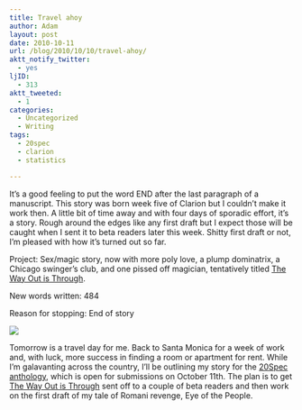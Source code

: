 ```yaml
---
title: Travel ahoy
author: Adam
layout: post
date: 2010-10-11
url: /blog/2010/10/10/travel-ahoy/
aktt_notify_twitter:
  - yes
ljID:
  - 313
aktt_tweeted:
  - 1
categories:
  - Uncategorized
  - Writing
tags:
  - 20spec
  - clarion
  - statistics

---
```

It&#8217;s a good feeling to put the word END after the last paragraph of a manuscript. This story was born week five of Clarion but I couldn&#8217;t make it work then. A little bit of time away and with four days of sporadic effort, it&#8217;s a story. Rough around the edges like any first draft but I expect those will be caught when I sent it to beta readers later this week. Shitty first draft or not, I&#8217;m pleased with how it&#8217;s turned out so far.

Project: Sex/magic story, now with more poly love, a plump dominatrix, a Chicago swinger&#8217;s club, and one pissed off magician, tentatively titled <span style="text-decoration: underline;">The Way Out is Through</span>.
  
New words written: 484
  
Reason for stopping: End of story

![][1]

Tomorrow is a travel day for me. Back to Santa Monica for a week of work and, with luck, more success in finding a room or apartment for rent. While I&#8217;m galavanting across the country, I&#8217;ll be outlining my story for the [20Spec anthology][2], which is open for submissions on October 11th. The plan is to get <span style="text-decoration: underline;">The Way Out is Through</span> sent off to a couple of beta readers and then work on the first draft of my tale of Romani revenge, Eye of the People.

 [1]: http://picometer.writertopia.com/words=4042&target=4000
 [2]: http://wingsliftingwide.wordpress.com/2010/09/14/advance-notice-20spec-anthology/
